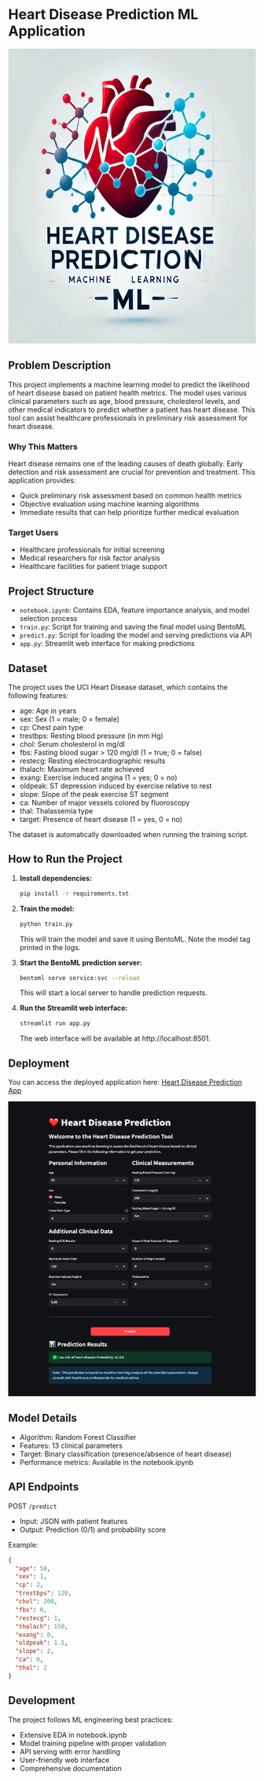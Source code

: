 # Heart Disease Prediction ML Application

<img src="heart_disease.webp" alt="Heart Disease Prediction" width="800" height="600">

## Problem Description

This project implements a machine learning model to predict the likelihood of heart disease based on patient health metrics. The model uses various clinical parameters such as age, blood pressure, cholesterol levels, and other medical indicators to predict whether a patient has heart disease. This tool can assist healthcare professionals in preliminary risk assessment for heart disease.

### Why This Matters

Heart disease remains one of the leading causes of death globally. Early detection and risk assessment are crucial for prevention and treatment. This application provides:

- Quick preliminary risk assessment based on common health metrics
- Objective evaluation using machine learning algorithms
- Immediate results that can help prioritize further medical evaluation

### Target Users

- Healthcare professionals for initial screening
- Medical researchers for risk factor analysis
- Healthcare facilities for patient triage support

## Project Structure

- `notebook.ipynb`: Contains EDA, feature importance analysis, and model selection process
- `train.py`: Script for training and saving the final model using BentoML
- `predict.py`: Script for loading the model and serving predictions via API
- `app.py`: Streamlit web interface for making predictions

## Dataset

The project uses the UCI Heart Disease dataset, which contains the following features:

- age: Age in years
- sex: Sex (1 = male; 0 = female)
- cp: Chest pain type
- trestbps: Resting blood pressure (in mm Hg)
- chol: Serum cholesterol in mg/dl
- fbs: Fasting blood sugar > 120 mg/dl (1 = true; 0 = false)
- restecg: Resting electrocardiographic results
- thalach: Maximum heart rate achieved
- exang: Exercise induced angina (1 = yes; 0 = no)
- oldpeak: ST depression induced by exercise relative to rest
- slope: Slope of the peak exercise ST segment
- ca: Number of major vessels colored by fluoroscopy
- thal: Thalassemia type
- target: Presence of heart disease (1 = yes, 0 = no)

The dataset is automatically downloaded when running the training script.

## How to Run the Project

1. **Install dependencies:**

   ```bash
   pip install -r requirements.txt
   ```

2. **Train the model:**

   ```bash
   python train.py
   ```

   This will train the model and save it using BentoML. Note the model tag printed in the logs.

3. **Start the BentoML prediction server:**

   ```bash
   bentoml serve service:svc --reload
   ```

   This will start a local server to handle prediction requests.

4. **Run the Streamlit web interface:**
   ```bash
   streamlit run app.py
   ```
   The web interface will be available at http://localhost:8501.

## Deployment

You can access the deployed application here: [Heart Disease Prediction App](https://ml-zoomcamp-capstone.replit.app/)

<img src="capstone1.png" alt="Heart Disease Prediction Deployment" width="800" height="600">

## Model Details

- Algorithm: Random Forest Classifier
- Features: 13 clinical parameters
- Target: Binary classification (presence/absence of heart disease)
- Performance metrics: Available in the notebook.ipynb

## API Endpoints

POST `/predict`

- Input: JSON with patient features
- Output: Prediction (0/1) and probability score

Example:

```json
{
  "age": 50,
  "sex": 1,
  "cp": 2,
  "trestbps": 120,
  "chol": 200,
  "fbs": 0,
  "restecg": 1,
  "thalach": 150,
  "exang": 0,
  "oldpeak": 1.5,
  "slope": 2,
  "ca": 0,
  "thal": 2
}
```

## Development

The project follows ML engineering best practices:

- Extensive EDA in notebook.ipynb
- Model training pipeline with proper validation
- API serving with error handling
- User-friendly web interface
- Comprehensive documentation
